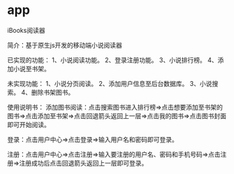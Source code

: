 # app
iBooks阅读器

简介：基于原生js开发的移动端小说阅读器

已实现的功能：
1、小说阅读功能。
2、登录注册功能。
3、小说排行榜。
4、添加小说至书架。

未实现功能：
1、小说分页阅读。
2、添加用户信息至后台数据库。
3、小说搜索。
4、删除书架图书。

使用说明书：
添加图书阅读：点击搜索图书进入排行榜=>点击想要添加至书架的图书=>点击添加至书架=>点击回退箭头返回上一层=>点击我的图书=>点击图书封面即可开始阅读。

登录：点击用户中心=>点击登录=>输入用户名和密码即可登录。

注册：点击用户中心=>点击注册=>输入要注册的用户名、密码和手机号码=>点击注册=>注册成功后点击回退箭头返回上一层即可登录。
